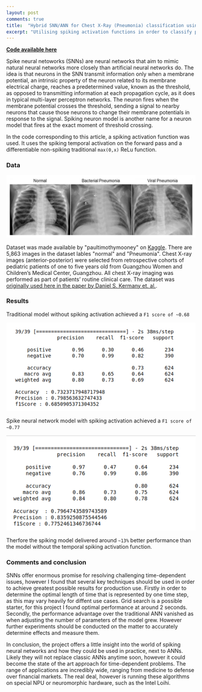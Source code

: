 ```yaml
---
layout: post
comments: true
title:  "Hybrid SNN/ANN for Chest X-Ray (Pneumonia) classification using spiking activations"
excerpt: "Utilising spiking activation functions in order to classify pneumonia X-Ray images better than traditional activation functions"
---
```


[**Code available here**](https://github.com/littlemountainman/SNNXray)

Spike neural netoworks (SNNs) are neural networks that aim to mimic natural neural networks more closely than artificial neural networks do. The idea is that neurons in the SNN transmit information only when a membrane potential, an intrinsic property of the neuron related to its membrane electrical charge, reaches a predetermined value, known as the threshold, as opposed to transmitting information at each propagation cycle, as it does in typical multi-layer perceptron networks. The neuron fires when the membrane potential crosses the threshold, sending a signal to nearby neurons that cause those neurons to change their membrane potentials in response to the signal. Spiking neuron model is another name for a neuron model that fires at the exact moment of threshold crossing.

In the code corresponding to this article, a spiking activation function was used. It uses the spiking temporal activation on the forward pass and a differentiable non-spiking traditional ``` max(0,x) ``` ReLu function. 

### Data

![pneumoniadata](/assets/pneumoniadata.png)

Dataset was made available by "paultimothymooney" on [Kaggle](https://www.kaggle.com/datasets/paultimothymooney/chest-xray-pneumonia). There are 5,863 images in the dataset lables "normal" and "Pneumonia". Chest X-ray images (anterior-posterior) were selected from retrospective cohorts of pediatric patients of one to five years old from Guangzhou Women and Children’s Medical Center, Guangzhou. All chest X-ray imaging was performed as part of patients’ routine clinical care. The dataset was [originally used here in the paper by Daniel S. Kermany et. al.](https://www.cell.com/cell/fulltext/S0092-8674(18)30154-5). 

### Results

Traditional model without spiking activation achieved a `F1 score of ~0.68`

![tradmodel](/assets/tradmodel.png)

Spike neural network model with spiking activation achieved a `F1 score of ~0.77`

![snnmodel](/assets/snnmodel.png)

Therfore the spiking model delivered around `~13%` better performance than the model without the temporal spiking activation function. 


### Comments and conclusion

SNNs offer enormous promise for resolving challenging time-dependent issues, however I found that several key techniques should be used in order to achieve greatest possible results for production use. Firstly in order to determine the optimal length of time that is represented by one time step, as this may vary heavily for diffent use cases. Grid search is a possible starter, for this project I found optimal performance at around 2 seconds. Secondly, the performance advantage over the traditional ANN vanished as when adjusting the number of parameters of the model grew. However further experiments should be conducted on the matter to accurately determine effects and measure them.

In conclusion, the project offers a little insight into the world of spiking neural networks and how they could be used in practice, next to ANNs. Likely they will not replace classic ANNs anytime soon, however it could become the state of the art approach for time-dependent problems. The range of applications are incredibly wide, ranging from medicine to defense over financial markets. The real deal, however is running these algorithms on special NPU or neuromorphic hardware, such as the Intel Loihi.




